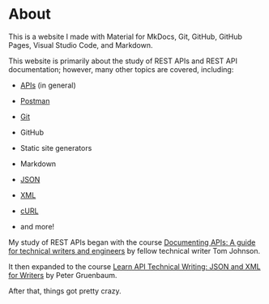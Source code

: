 # About

This is a website I made with Material for MkDocs, Git, GitHub, GitHub Pages, Visual Studio Code, and Markdown.

This website is primarily about the study of REST APIs and REST API documentation; however, many other topics are covered, including:

- [APIs](what-is-an-api.md) (in general)

- [Postman](what-is-postman.md)

- [Git](what-is-git.md)

- GitHub

- Static site generators

- Markdown

- [JSON](what-is-json.md)

- [XML](what-is-xml.md)

- [cURL](what-is-curl.md)

- and more!

My study of REST APIs began with the course [Documenting APIs: A guide for technical writers and engineers](https://idratherbewriting.com/learnapidoc/) by fellow technical writer Tom Johnson.

It then expanded to the course [Learn API Technical Writing: JSON and XML for Writers](https://www.udemy.com/course/api-documentation-1-json-and-xml/) by Peter Gruenbaum.

After that, things got pretty crazy.
